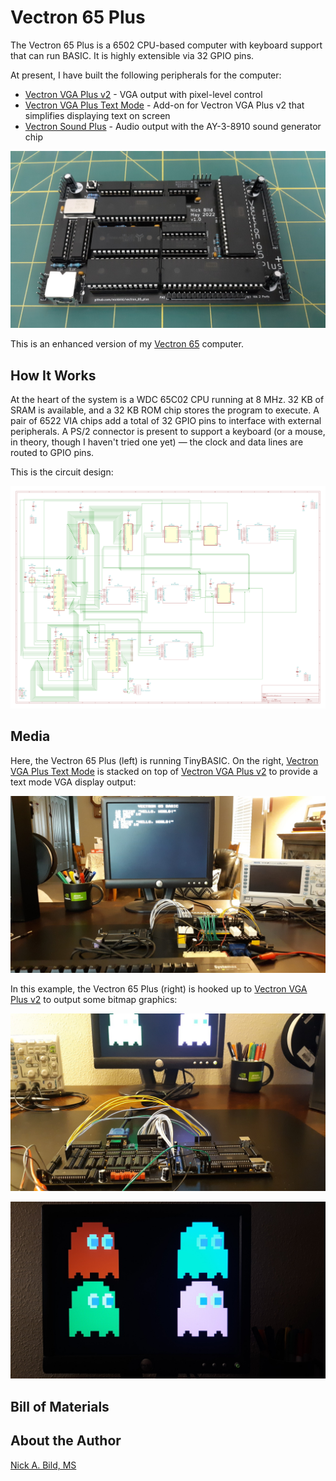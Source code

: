 # Vectron 65 Plus

The Vectron 65 Plus is a 6502 CPU-based computer with keyboard support that can run BASIC.  It is highly extensible via 32 GPIO pins.

At present, I have built the following peripherals for the computer:
- [Vectron VGA Plus v2](https://github.com/nickbild/vectron_vga_plus_v2) - VGA output with pixel-level control
- [Vectron VGA Plus Text Mode](https://github.com/nickbild/vectron_vga_plus_text_mode) - Add-on for Vectron VGA Plus v2 that simplifies displaying text on screen
- [Vectron Sound Plus](https://github.com/nickbild/vectron_sound_plus) - Audio output with the AY-3-8910 sound generator chip

![](https://raw.githubusercontent.com/nickbild/vectron_65_plus/main/media/vectron_65_top_angle_sm.jpg)

This is an enhanced version of my [Vectron 65](https://github.com/nickbild/vectron_65) computer.

## How It Works

At the heart of the system is a WDC 65C02 CPU running at 8 MHz.  32 KB of SRAM is available, and a 32 KB ROM chip stores the program to execute.  A pair of 6522 VIA chips add a total of 32 GPIO pins to interface with external peripherals.  A PS/2 connector is present to support a keyboard (or a mouse, in theory, though I haven't tried one yet) — the clock and data lines are routed to GPIO pins.

This is the circuit design:

![](https://raw.githubusercontent.com/nickbild/vectron_65_plus/main/media/schematic.svg)

## Media

Here, the Vectron 65 Plus (left) is running TinyBASIC.  On the right, [Vectron VGA Plus Text Mode](https://github.com/nickbild/vectron_vga_plus_text_mode) is stacked on top of [Vectron VGA Plus v2](https://github.com/nickbild/vectron_vga_plus_v2) to provide a text mode VGA display output:

![](https://raw.githubusercontent.com/nickbild/vectron_65_plus/main/media/running_basic_sm.jpg)

In this example, the Vectron 65 Plus (right) is hooked up to [Vectron VGA Plus v2](https://github.com/nickbild/vectron_vga_plus_v2) to output some bitmap graphics:

![](https://raw.githubusercontent.com/nickbild/vectron_65_plus/main/media/v65_displaying_ghosts_sm.jpg)

![](https://raw.githubusercontent.com/nickbild/vectron_65_plus/main/media/ghosts_sm.jpg)

## Bill of Materials

## About the Author

[Nick A. Bild, MS](https://nickbild79.firebaseapp.com/#!/)
